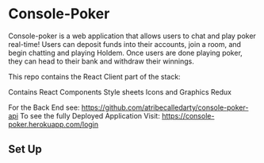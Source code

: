 # Console-Poker

Console-poker is a web application that allows users to chat and play poker real-time! Users can deposit funds into their accounts, join a room, and begin chatting and playing Holdem. Once users are done playing poker, they can head to their bank and withdraw their winnings.

This repo contains the React Client part of the stack:

Contains React Components
Style sheets
Icons and Graphics
Redux

For the Back End see: https://github.com/atribecalledarty/console-poker-api
To see the fully Deployed Application Visit: https://console-poker.herokuapp.com/login

## Set Up



